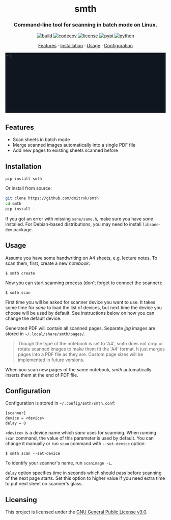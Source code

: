 <h1 align="center">smth</h1>

<h3 align="center">Command-line tool for scanning in batch mode on Linux.</h3>

<p align="center">
  <a href="https://github.com/dmitrvk/smth/actions">
    <img alt="build" src="https://github.com/dmitrvk/smth/workflows/build/badge.svg"/>
  </a>
  <a href="https://codecov.io/gh/dmitrvk/smth">
    <img alt="codecov" src="https://codecov.io/gh/dmitrvk/smth/branch/master/graph/badge.svg?token=NH8F6U8988"/>
  </a>
  <a href="https://github.com/dmitrvk/smth/blob/master/LICENSE">
    <img alt="license" src="https://img.shields.io/pypi/l/smth"/>
  </a>
  <a href="https://pypi.org/project/smth">
    <img alt="pypi" src="https://img.shields.io/pypi/v/smth"/>
  </a>
  <a href="https://pypi.org/project/smth">
    <img alt="python" src="https://img.shields.io/pypi/pyversions/smth"/>
  </a>
</p>

<p align="center">
  <a href="#features">Features</a> &middot;
  <a href="#installation">Installation</a> &middot;
  <a href="#usage">Usage</a> &middot;
  <a href="#configuration">Configuration</a>
</p>

<p align="center"><img src="https://raw.githubusercontent.com/dmitrvk/smth/master/smth.gif"></p>

## Features

* Scan sheets in batch mode
* Merge scanned images automatically into a single PDF file
* Add new pages to existing sheets scanned before

## Installation

```
pip install smth
```

Or install from source:

```bash
git clone https://github.com/dmitrvk/smth
cd smth
pip install .
```

If you got an error with missing `sane/sane.h`,
make sure you have *sane* installed.
For Debian-based distributions, you may need to install `libsane-dev` package.

## Usage

Assume you have some handwriting on A4 sheets, e.g. lecture notes.
To scan them, first, create a new *notebook*:

```
$ smth create
```

Now you can start scanning process (don't forget to connect the scanner):

```
$ smth scan
```

First time you will be asked for scanner device you want to use.
It takes some time for *sane* to load the list of devices,
but next time the device you choose will be used by default.
See instructions below on how you can change the default device.

Generated PDF will contain all scanned pages.
Separate *jpg* images are stored in `~/.local/share/smth/pages/`.

> Though the type of the notebook is set to 'A4', smth does not crop or rotate scanned images to make them fit the 'A4' format.  It just merges pages into a PDF file as they are.  Custom page sizes will be implemented in future versions.

When you scan new pages of the same notebook,
*smth* automatically inserts them at the end of PDF file.

## Configuration

Configuration is stored in `~/.config/smth/smth.conf`:

```
[scanner]
device = <device>
delay = 0
```

`<device>` is a device name which *sane* uses for scanning.
When running `scan` command, the value of this parameter is used by default.
You can change it manually or run `scan` command with `--set-device` option:

```
$ smth scan --set-device
```

To identify your scanner's name, run `scanimage -L`.

`delay` option specifies time in seconds which should pass before scanning
of the next page starts.  Set this option to higher value if you need extra
time to put next sheet on scanner's glass.

## Licensing

This project is licensed under the
[GNU General Public License v3.0](LICENSE).

